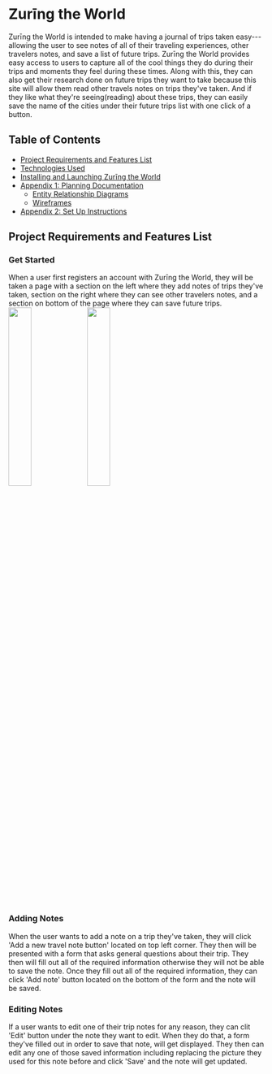 # Zurīng the World
Zurīng the World is intended to make having a journal of trips taken easy--- allowing the user to see notes of all of their traveling experiences, other travelers notes, and save a list of future trips. Zurīng the World provides easy access to users to capture all of the cool things they do during their trips and moments they feel during these times. Along with this, they can also get their research done on future trips they want to take because this site will allow them read other travels notes on trips they've taken. And if they like what they're seeing(reading) about these trips, they can easily save the name of the cities under their future trips list with one click of a button.

## Table of Contents
  * [Project Requirements and Features List](#project-requirements-and-features-list)
  * [Technologies Used](#technologies-used)
  * [Installing and Launching Zurīng the World](#instructions-for-installing-zurīng-the-world)
  * [Appendix 1: Planning Documentation](#appendix-1-planning-documentation)
    * [Entity Relationship Diagrams](#entity-relationship-diagram)
    * [Wireframes](#wireframes)
  * [Appendix 2: Set Up Instructions](#appendix-2-set-up-instructions)

## Project Requirements and Features List
### Get Started
When a user first registers an account with Zurīng the World, they will be taken a page with a section on the left where they add notes of trips they've taken, section on the right where they can see other travelers notes, and a section on bottom of the page where they can save future trips. 
<img src="./src/components/images/Zurīng-the-World-freshPage.png" width="30%"></img> <img src="./src/components/images/Zurīng-the-World-freshPageBottom.png" width="30%"></img>

### Adding Notes
When the user wants to add a note on a trip they've taken, they will click 'Add a new travel note button' located on top left corner. They then will be presented with a form that asks general questions about their trip. They then will fill out all of the required information otherwise they will not be able to save the note. Once they fill out all of the required information, they can click 'Add note' button located on the bottom of the form and the note will be saved. 

### Editing Notes
If a user wants to edit one of their trip notes for any reason, they can clit 'Edit' button under the note they want to edit. When they do that, a form they've filled out in order to save that note, will get displayed. They then can edit any one of those saved information including replacing the picture they used for this note before and click 'Save' and the note will get updated.

